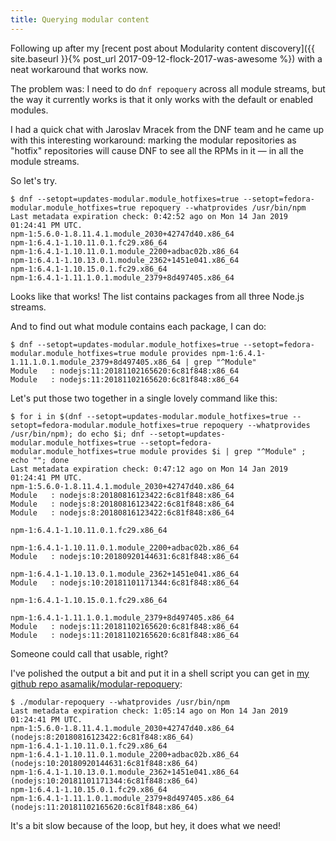 ```yaml
---
title: Querying modular content
---
```


Following up after my [recent post about Modularity content discovery]({{ site.baseurl }}{% post_url 2017-09-12-flock-2017-was-awesome %}) with a neat workaround that works now.

The problem was: I need to do `dnf repoquery` across all module streams, but the way it currently works is that it only works with the default or enabled modules.

I had a quick chat with Jaroslav Mracek from the DNF team and he came up with this interesting workaround: marking the modular repositories as "hotfix" repositories will cause DNF to see all the RPMs in it — in all the module streams.

So let's try.

```
$ dnf --setopt=updates-modular.module_hotfixes=true --setopt=fedora-modular.module_hotfixes=true repoquery --whatprovides /usr/bin/npm
Last metadata expiration check: 0:42:52 ago on Mon 14 Jan 2019 01:24:41 PM UTC.
npm-1:5.6.0-1.8.11.4.1.module_2030+42747d40.x86_64
npm-1:6.4.1-1.10.11.0.1.fc29.x86_64
npm-1:6.4.1-1.10.11.0.1.module_2200+adbac02b.x86_64
npm-1:6.4.1-1.10.13.0.1.module_2362+1451e041.x86_64
npm-1:6.4.1-1.10.15.0.1.fc29.x86_64
npm-1:6.4.1-1.11.1.0.1.module_2379+8d497405.x86_64
```

Looks like that works! The list contains packages from all three Node.js streams.

And to find out what module contains each package, I can do:

```
$ dnf --setopt=updates-modular.module_hotfixes=true --setopt=fedora-modular.module_hotfixes=true module provides npm-1:6.4.1-1.11.1.0.1.module_2379+8d497405.x86_64 | grep "^Module"
Module   : nodejs:11:20181102165620:6c81f848:x86_64
Module   : nodejs:11:20181102165620:6c81f848:x86_64
```

Let's put those two together in a single lovely command like this:

```
$ for i in $(dnf --setopt=updates-modular.module_hotfixes=true --setopt=fedora-modular.module_hotfixes=true repoquery --whatprovides /usr/bin/npm); do echo $i; dnf --setopt=updates-modular.module_hotfixes=true --setopt=fedora-modular.module_hotfixes=true module provides $i | grep "^Module" ; echo ""; done
Last metadata expiration check: 0:47:12 ago on Mon 14 Jan 2019 01:24:41 PM UTC.
npm-1:5.6.0-1.8.11.4.1.module_2030+42747d40.x86_64
Module   : nodejs:8:20180816123422:6c81f848:x86_64
Module   : nodejs:8:20180816123422:6c81f848:x86_64
Module   : nodejs:8:20180816123422:6c81f848:x86_64

npm-1:6.4.1-1.10.11.0.1.fc29.x86_64

npm-1:6.4.1-1.10.11.0.1.module_2200+adbac02b.x86_64
Module   : nodejs:10:20180920144631:6c81f848:x86_64

npm-1:6.4.1-1.10.13.0.1.module_2362+1451e041.x86_64
Module   : nodejs:10:20181101171344:6c81f848:x86_64

npm-1:6.4.1-1.10.15.0.1.fc29.x86_64

npm-1:6.4.1-1.11.1.0.1.module_2379+8d497405.x86_64
Module   : nodejs:11:20181102165620:6c81f848:x86_64
Module   : nodejs:11:20181102165620:6c81f848:x86_64
```

Someone could call that usable, right?

I've polished the output a bit and put it in a shell script you can get in [my github repo asamalik/modular-repoquery](https://github.com/asamalik/modular-repoquery):

```
$ ./modular-repoquery --whatprovides /usr/bin/npm
Last metadata expiration check: 1:05:14 ago on Mon 14 Jan 2019 01:24:41 PM UTC.
npm-1:5.6.0-1.8.11.4.1.module_2030+42747d40.x86_64 (nodejs:8:20180816123422:6c81f848:x86_64)
npm-1:6.4.1-1.10.11.0.1.fc29.x86_64 
npm-1:6.4.1-1.10.11.0.1.module_2200+adbac02b.x86_64 (nodejs:10:20180920144631:6c81f848:x86_64)
npm-1:6.4.1-1.10.13.0.1.module_2362+1451e041.x86_64 (nodejs:10:20181101171344:6c81f848:x86_64)
npm-1:6.4.1-1.10.15.0.1.fc29.x86_64 
npm-1:6.4.1-1.11.1.0.1.module_2379+8d497405.x86_64 (nodejs:11:20181102165620:6c81f848:x86_64)
```

It's a bit slow because of the loop, but hey, it does what we need!